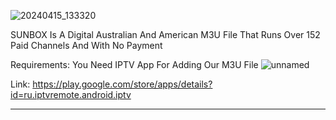 ![20240415_133320](https://github.com/C151Xw/SUNBOX/assets/167058625/2fbc51d4-73e8-47c9-8376-5628afda2d72)



SUNBOX Is A Digital Australian And American
M3U File That Runs Over 152 Paid Channels And With No
Payment 

Requirements:
You Need IPTV App For Adding Our M3U File
![unnamed](https://github.com/C151Xw/SUNBOX/assets/167058625/566faee8-f6a6-40e0-a863-35e0d5c790ae)

Link: https://play.google.com/store/apps/details?id=ru.iptvremote.android.iptv
__________________________________________
